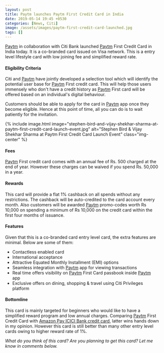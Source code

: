 ```yaml
---
layout: post
title: Paytm launches Paytm First Credit Card in India
date: 2019-05-14 19:45 +0530
categories: [News, Citi]
image: /assets/images/paytm-first-credit-card-launched.jpg
tags: []
---
```


[Paytm](https://l.cardinfo.in/paytm) in collaboration with Citi Bank launched [Paytm](https://l.cardinfo.in/paytm) First Credit Card in India today. It is a co-branded card issued on Visa network. This is a entry level lifestyle card with low joining fee and simplified reward rate.

#### Eligibility Criteria

Citi and [Paytm](https://l.cardinfo.in/paytm) have jointly developed a selection tool which will identify the potential user base for [Paytm](https://l.cardinfo.in/paytm) First credit card. This will help those users immensely who don't have a credit history as [Paytm](https://l.cardinfo.in/paytm) First card will be offered based on an individual's digital behaviour.

Customers should be able to apply for the card in [Paytm](https://l.cardinfo.in/paytm) app once they become eligible. Hence at this point of time, all you can do is to wait patiently for the invitation.

{% include image.html image="stephen-bird-and-vijay-shekhar-sharma-at-paytm-first-credit-card-launch-event.jpg" alt="Stephen Bird & Vijay Shekhar Sharma at Paytm First Credit Card Launch Event" class="img-center" %}

#### Fees

[Paytm](https://l.cardinfo.in/paytm) First credit card comes with an annual fee of Rs. 500 charged at the end of year. However these charges can be waived if you spend Rs. 50,000 in a year.

#### Rewards

This card will provide a flat 1% cashback on all spends without any restrictions. The cashback will be auto-credited to the card account every month. Also customers will be awarded [Paytm](https://l.cardinfo.in/paytm) promo-codes worth Rs 10,000 on spending a minimum of Rs 10,000 on the credit card within the first four months of issuance.

#### Features

Given that this is a co-branded card entry level card, the extra features are minimal. Below are some of them:

- Contactless enabled card
- International acceptance
- Attractive Equated Monthly Installment (EMI) options
- Seamless integration with [Paytm](https://l.cardinfo.in/paytm) app for viewing transactions
- Real time offers visibility on [Paytm](https://l.cardinfo.in/paytm) First Card passbook inside [Paytm](https://l.cardinfo.in/paytm) app
- Exclusive offers on dining, shopping & travel using Citi Privileges platform

#### Bottomline

This card is mainly targeted for beginners who would like to have a simplified reward program and low annual charges. Comparing [Paytm](https://l.cardinfo.in/paytm) First Credit Card with [Amazon Pay ICICI Bank credit card](/amazon-pay-icici-bank-credit-card-review/), latter wins hands down in my opinion. However this card is still better than many other entry level cards owing to higher reward rate of 1%.

_What do you think of this card? Are you planning to get this card? Let me know in comments below._
